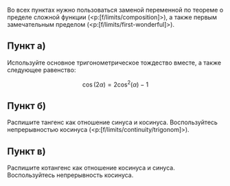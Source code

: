 Во всех пунктах нужно пользоваться заменой переменной по теореме о пределе сложной функции (<p:[f/limits/composition]>), а также первым замечательным пределом (<p:[f/limits/first-wonderful]>).

## Пункт а)

Используйте основное тригонометрическое тождество вместе, а также следующее равенство:

$$ \cos(2\alpha) = 2\cos^2(\alpha) - 1 $$

## Пункт б)

Распишите тангенс как отношение синуса и косинуса. Воспользуйтесь непрерывностью косинуса (<p:[f/limits/continuity/trigonom]>).

## Пункт в)

Распишите котангенс как отношение косинуса и синуса. Воспользуйтесь непрерывность косинуса.